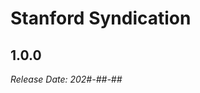 # Stanford Syndication

1.0.0
--------------------------------------------------------------------------------
_Release Date: 202#-##-##_

